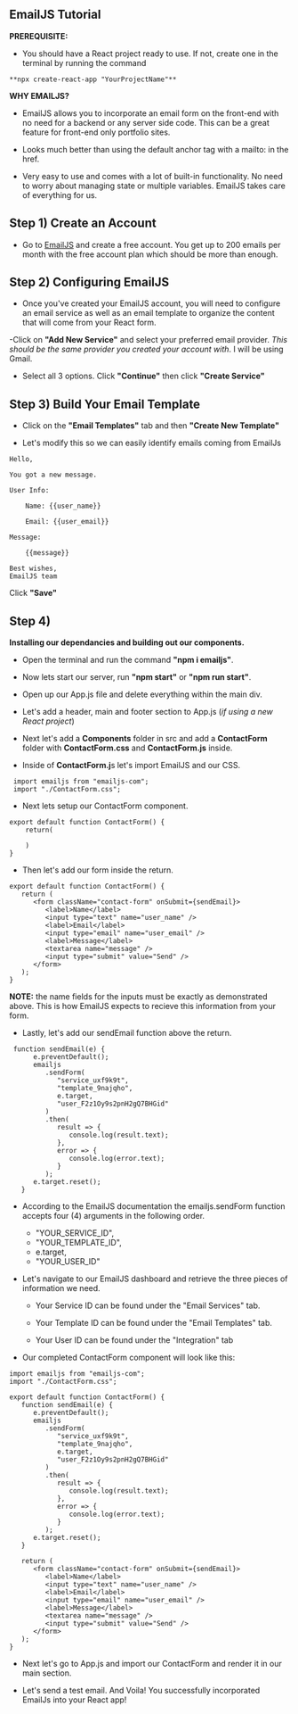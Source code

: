 ## EmailJS Tutorial


**PREREQUISITE:** 
- You should have a React project ready to use. If not, create one in the terminal by running the command 

```
**npx create-react-app "YourProjectName"**
```

**WHY EMAILJS?** 

- EmailJS allows you to incorporate an email form on the front-end with no need for a backend or any server side code. This can be a great feature for front-end only portfolio sites. 

- Looks much better than using the default anchor tag with a mailto: in the href.

- Very easy to use and comes with a lot of built-in functionality. No need to worry about managing state or multiple variables. EmailJS takes care of everything for us.



## Step 1) Create an Account



- Go to [EmailJS](https://www.emailjs.com/) and create a free account. You get up to 200 emails per month with the free account plan which should be more than enough.



## Step 2) Configuring EmailJS



- Once you've created your EmailJS account, you will need to configure an email service as well as an email template to organize the content that will come from your React form.

-Click on **"Add New Service"** and select your preferred email provider. *This should be the same provider you created your account with*. I will be using Gmail.

- Select all 3 options. Click **"Continue"** then click **"Create Service"**



## Step 3) Build Your Email Template



- Click on the  **"Email Templates"** tab and then **"Create New Template"**

- Let's modify this so we can easily identify emails coming from EmailJs

```
Hello,

You got a new message.

User Info:

    Name: {{user_name}}

    Email: {{user_email}}

Message:

    {{message}}

Best wishes,
EmailJS team
```

Click **"Save"**



## Step 4) 



**Installing our dependancies and building out our components.**

- Open the terminal and run the command **"npm i emailjs"**.

- Now lets start our server, run **"npm  start"** or **"npm run start"**.

- Open up our App.js file and delete everything within the main div.

- Let's add a header, main and footer section to App.js (*if using a new React project*)

- Next let's add a **Components** folder in src and add a **ContactForm** folder with **ContactForm.css** and **ContactForm.js** inside.

- Inside of **ContactForm.j**s let's import EmailJS and our CSS.

```
 import emailjs from "emailjs-com";
 import "./ContactForm.css";
```

- Next lets setup our ContactForm component.


```
export default function ContactForm() {
    return(

    )
}
```


- Then let's add our form inside the return.


```
export default function ContactForm() {
   return (
      <form className="contact-form" onSubmit={sendEmail}>
         <label>Name</label>
         <input type="text" name="user_name" />
         <label>Email</label>
         <input type="email" name="user_email" />
         <label>Message</label>
         <textarea name="message" />
         <input type="submit" value="Send" />
      </form>
   );
}
```

**NOTE:** the name fields for the inputs must be exactly as demonstrated above. This is how EmailJS expects to recieve this information from your form.


- Lastly, let's add our sendEmail function above the return.

```
 function sendEmail(e) {
      e.preventDefault();
      emailjs
         .sendForm(
            "service_uxf9k9t",
            "template_9najqho",
            e.target,
            "user_F2z1Oy9s2pnH2gQ7BHGid"
         )
         .then(
            result => {
               console.log(result.text);
            },
            error => {
               console.log(error.text);
            }
         );
      e.target.reset();
   }

```

- According to the EmailJS documentation the emailjs.sendForm function accepts four (4) arguments in the following order.


    - "YOUR_SERVICE_ID",
    - "YOUR_TEMPLATE_ID",
    - e.target,
    - "YOUR_USER_ID"


- Let's navigate to our EmailJS dashboard and retrieve the three pieces of information we need.


    - Your Service ID can be found under the "Email Services" tab.

    - Your Template ID can be found under the "Email Templates" tab.

    - Your User ID can be found under the "Integration" tab


- Our completed ContactForm component will look like this:


```
import emailjs from "emailjs-com";
import "./ContactForm.css";

export default function ContactForm() {
   function sendEmail(e) {
      e.preventDefault();
      emailjs
         .sendForm(
            "service_uxf9k9t",
            "template_9najqho",
            e.target,
            "user_F2z1Oy9s2pnH2gQ7BHGid"
         )
         .then(
            result => {
               console.log(result.text);
            },
            error => {
               console.log(error.text);
            }
         );
      e.target.reset();
   }

   return (
      <form className="contact-form" onSubmit={sendEmail}>
         <label>Name</label>
         <input type="text" name="user_name" />
         <label>Email</label>
         <input type="email" name="user_email" />
         <label>Message</label>
         <textarea name="message" />
         <input type="submit" value="Send" />
      </form>
   );
}

```


- Next let's go to App.js and import our ContactForm and render it in our main section.


- Let's send a test email. And Voila! You successfully incorporated EmailJs into your React app! 